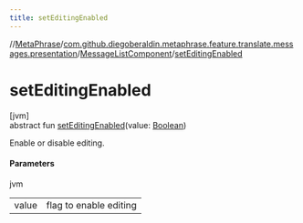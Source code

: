 ```yaml
---
title: setEditingEnabled
---
```

//[MetaPhrase](../../../index.html)/[com.github.diegoberaldin.metaphrase.feature.translate.messages.presentation](../index.html)/[MessageListComponent](index.html)/[setEditingEnabled](set-editing-enabled.html)



# setEditingEnabled



[jvm]\
abstract fun [setEditingEnabled](set-editing-enabled.html)(value: [Boolean](https://kotlinlang.org/api/latest/jvm/stdlib/kotlin/-boolean/index.html))



Enable or disable editing.



#### Parameters


jvm

| | |
|---|---|
| value | flag to enable editing |





